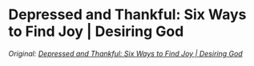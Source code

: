 # Depressed and Thankful: Six Ways to Find Joy | Desiring God
*Original: [Depressed and Thankful: Six Ways to Find Joy | Desiring God](http://www.desiringgod.org/articles/depressed-and-thankful)*
